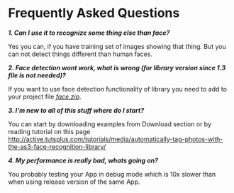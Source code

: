 # Frequently Asked Questions #
**_1. Can I use it to recognize some thing else than face?_**

Yes you can, if you have training set of images showing that thing. But you can not detect things different than human faces.

**_2. Face detection wont work, what is wrong (for library version since 1.3 file is not needed)?_**

If you want to use face detection functionality of library you need to add to your project file <a href='http://code.google.com/p/face-recognition-library-as3/downloads/detail?name=face.zip&can=2&q='><i>face.zip</i></a>.

**_3. I'm new to all of this stuff where do I start?_**

You can start by downloading examples from Download section or by reading tutorial on this page http://active.tutsplus.com/tutorials/media/automatically-tag-photos-with-the-as3-face-recognition-library/

**_4. My performance is really bad, whats going on?_**

You probably testing your App in debug mode which is 10x slower than when using release version of the same App.

